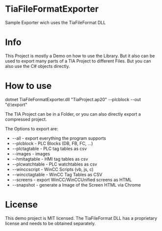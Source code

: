 # TiaFileFormatExporter
Sample Exporter wich uses the TiaFileFormat DLL

# Info 

This Project is mostly a Demo on how to use the Library. But it also can be used to export many parts of a TIA Project to different Files.
But you can also use the C# objects directly.

# How to use

dotnet TiaFileFormatExporter.dll "TiaProject.ap20" --plcblock --out "d:\export"

The TIA Project can be in a Folder, or you can also directly export a compressed project.

The Options to export are:

 - --all - export everything the program supports
 - --plcblock - PLC Blocks (DB, FB, FC, ...)
 - --plctagtable - PLC tag tables as csv
 - --images - images
 - --hmitagtable - HMI tag tables as csv
 - --plcwatchtable - PLC watchtables as csv
 - --winccscript - WinCC Scripts (vb, js, c)
 - --wincctagtable - WinCC Tag Tables as CSV
 - --screens - export WinCC/WinCCUnified screens as HTML
 - --snapshot - generate a Image of the Screen HTML via Chrome

# License 

This demo project is MIT licensed. The TiaFileFormat DLL has a proprietary license and needs to be obtained separately.